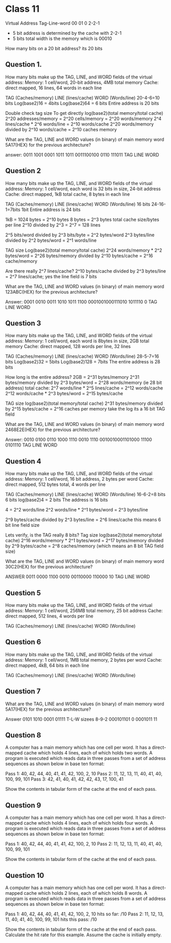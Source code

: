 # Class 11

Virtual Address 
Tag-Line-word
00  01   0
2-2-1

- 5 bit address is determined by the cache with 2-2-1
- 5 bits total width is the memory which is 00010

How many bits on a 20 bit address? its 20 bits

## Question 1. 
How many bits make up the TAG, LINE, and WORD fields of the virtual address:
Memory: 1 cell/word, 20-bit address, 4MB total memory
Cache: direct mapped, 16 lines, 64 words in each line

TAG (Caches/memory)     LINE (lines/cache)      WORD (Words/line)
20-4-6=10 bits          Log(base2)16 = 4bits    Log(base2)64 = 6 bits
Entire address is 20 bits

Double check tag size
To get directly log(base2)(total memory/total cache)
2^20 addresses/memory = 2^20 cells/memory = 2^20 words/memory
2^4 lines/cache * 2^6 words/line = 2^10 words/cache
2^20 words/memory divided by 2^10 words/cache = 2^10 caches memory

What are the TAG, LINE and WORD values (in binary) of main memory word 5A17(HEX) for the previous architecture?

answer:     0011 1001 0001 1011 1011
            0011100100  0110    111011
            TAG         LINE    WORD

## Question 2 
How many bits make up the TAG, LINE, and WORD fields of the virtual address:
Memory: 1 cell/word, each word is 32 bits in size, 24-bit address
Cache: direct mapped, 1kB total cache, 8 bytes in each line

TAG (Caches/memory)     LINE (lines/cache)      WORD (Words/line)
16 bits                 24-16-1=7bits           1bit
Entire address is 24 bits

1kB = 1024 bytes = 2^10 bytes
8 bytes = 2^3 bytes
total cache size/bytes per line 2^10 divided by 2^3 = 2^7 = 128 lines

2^5 bits/word divided by 2^3 bits/byte = 2^2 bytes/word
2^3 bytes/line divided by 2^2 bytes/word = 2^1 words/line

TAG size
Log(base2)(total memory/total cache)
2^24 words/memory * 2^2 bytes/word = 2^26 bytes/memory divided by 2^10 bytes/cache = 2^16 cache/memory

Are there really 2^7 lines/cache?
2^10 bytes/cache divided by 2^3 bytes/line = 2^7 lines/cache; yes the line field is 7 bits

What are the TAG, LINE and WORD values (in binary) of main memory word 123ABC(HEX) for the previous architecture?

Answer: 0001 0010 0011 1010 1011 1100
        0001001000111010    1011110 0
        TAG                 LINE    WORD

## Question 3
How many bits make up the TAG, LINE, and WORD fields of the virtual address:
Memory: 1 cell/word, each word is 8bytes in size, 2GB total memory
Cache: direct mapped, 128 words per line, 32 lines

TAG (Caches/memory)     LINE (lines/cache)      WORD (Words/line)
28-5-7=16 bits          Log(base2)32 = 5bits    Log(base2)128 = 7bits
The entire address is 28 bits

How long is the entire address?
2GB = 2^31 bytes/memory
2^31 bytes/memory divided by 2^3 bytes/word = 2^28 words/memory (ie 28 bit address)
total cache: 2^7 words/line * 2^5 lines/cache = 2^12 words/cache
2^12 words/cache * 2^3 bytes/word = 2^15 bytes/cache

TAG size
log(base2)(total memory/total cache)
2^31 bytes/memory divided by 2^15 bytes/cache = 2^16 caches per memory
take the log its a 16 bit TAG field

What are the TAG, LINE and WORD values (in binary) of main memory word 2468E2E(HEX) for the previous architecture?

Answer: 0010 0100 0110 1000 1110 0010 1110
        0010010001101000   11100  0101110
        TAG                 LINE   WORD

## Question 4
How many bits make up the TAG, LINE, and WORD fields of the virtual address:
Memory: 1 cell/word, 16 bit address, 2 bytes per word
Cache: direct mapped, 512 bytes total, 4 words per line

TAG (Caches/memory)     LINE (lines/cache)      WORD (Words/line)
16-6-2=8 bits           6 bits                  log(base2)4 = 2 bits
The address is 16 bits

4 = 2^2 words/line
2^2 words/line * 2^1 bytes/word = 2^3 bytes/line

2^9 bytes/cache divided by 2^3 bytes/line = 2^6 lines/cache this means 6 bit line field size

Lets verify, is the TAG really 8 bits?
Tag size
log(base2)(total memory/total cache)
2^16 words/memory * 2^1 bytes/word = 2^17 bytes/memory divided by 2^9 bytes/cache = 2^8 caches/memory
(which means an 8 bit TAG field size)

What are the TAG, LINE and WORD values (in binary) of main memory word 30C2(HEX) for the previous architecture?

ANSWER  0011 0000 1100 0010
        00110000    110000  10
        TAG         LINE    WORD

## Question 5
How many bits make up the TAG, LINE, and WORD fields of the virtual address:
Memory: 1 cell/word, 256MB total memory, 25 bit address
Cache: direct mapped, 512 lines, 4 words per line

TAG (Caches/memory)  LINE (lines/cache)   WORD (Words/line)


## Question 6
How many bits make up the TAG, LINE, and WORD fields of the virtual address:
Memory: 1 cell/word, 1MB total memory, 2 bytes per word
Cache: direct mapped, 4kB, 64 bits in each line

TAG (Caches/memory)  LINE (lines/cache)   WORD (Words/line)



## Question 7

What are the TAG, LINE and WORD values (in binary) of main memory word 5A17(HEX) for the previous architecture?

Answer  0101 1010 0001 01111        T-L-W sizees 8-9-2
        000101101 0 0001011 11



## Question 8
A computer has a main memory which has one cell per word. It has a direct-mapped cache which holds 4 lines, each of which holds two words. A program is executed which reads data in three passes from a set of address sequences as shown below in base ten format: 

Pass 1: 40, 42, 44, 40, 41, 41, 42, 100, 2, 10 
Pass 2: 11, 12, 13, 11, 40, 41, 40, 100, 99, 101 
Pass 3: 42, 41, 40, 41, 42, 42, 43, 17, 100, 41 

Show the contents in tabular form of the cache at the end of each pass.


## Question 9
A computer has a main memory which has one cell per word. It has a direct-mapped cache which holds 4 lines, each of which holds four words. A program is executed which reads data in three passes from a set of address sequences as shown below in base ten format: 

Pass 1: 40, 42, 44, 40, 41, 41, 42, 100, 2, 10 
Pass 2: 11, 12, 13, 11, 40, 41, 40, 100, 99, 101 

Show the contents in tabular form of the cache at the end of each pass.

## Question 10
A computer has a main memory which has one cell per word. It has a direct-mapped cache which holds 2 lines, each of which holds 8 words. A program is executed which reads data in three passes from a set of address sequences as shown below in base ten format: 

Pass 1: 40, 42, 44, 40, 41, 41, 42, 100, 2, 10      hits so far: /10
Pass 2: 11, 12, 13, 11, 40, 41, 40, 100, 99, 101    hits this pass: /10

Show the contents in tabular form of the cache at the end of each pass. Calculate the hit rate for this example. Assume the cache is initially empty.

